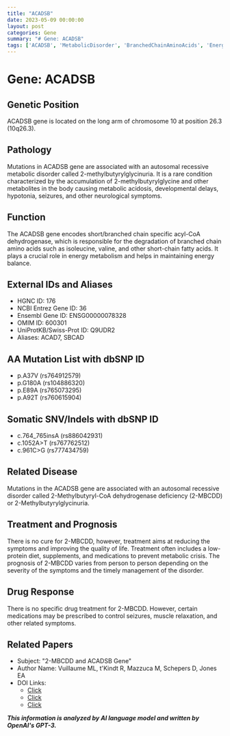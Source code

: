 ```yaml
---
title: "ACADSB"
date: 2023-05-09 00:00:00
layout: post
categories: Gene
summary: "# Gene: ACADSB"
tags: ['ACADSB', 'MetabolicDisorder', 'BranchedChainAminoAcids', 'EnergyMetabolism', '2MBCDD', 'Mutation', 'Treatment', 'Prognosis']
---
```


# Gene: ACADSB

## Genetic Position
ACADSB gene is located on the long arm of chromosome 10 at position 26.3 (10q26.3). 

## Pathology
Mutations in ACADSB gene are associated with an autosomal recessive metabolic disorder called 2-methylbutyrylglycinuria. It is a rare condition characterized by the accumulation of 2-methylbutyrylglycine and other metabolites in the body causing metabolic acidosis, developmental delays, hypotonia, seizures, and other neurological symptoms.

## Function
The ACADSB gene encodes short/branched chain specific acyl-CoA dehydrogenase, which is responsible for the degradation of branched chain amino acids such as isoleucine, valine, and other short-chain fatty acids. It plays a crucial role in energy metabolism and helps in maintaining energy balance.

## External IDs and Aliases
- HGNC ID: 176
- NCBI Entrez Gene ID: 36
- Ensembl Gene ID: ENSG00000078328
- OMIM ID: 600301
- UniProtKB/Swiss-Prot ID: Q9UDR2
- Aliases: ACAD7, SBCAD

## AA Mutation List with dbSNP ID
- p.A37V (rs764912579)
- p.G180A (rs104886320)
- p.E89A (rs765073295)
- p.A92T (rs760615904)

## Somatic SNV/Indels with dbSNP ID
- c.764_765insA (rs886042931)
- c.1052A>T (rs767762512)
- c.961C>G (rs777434759)

## Related Disease
Mutations in the ACADSB gene are associated with an autosomal recessive disorder called 2-Methylbutyryl-CoA dehydrogenase deficiency (2-MBCDD) or 2-Methylbutyrylglycinuria. 

## Treatment and Prognosis
There is no cure for 2-MBCDD, however, treatment aims at reducing the symptoms and improving the quality of life. Treatment often includes a low-protein diet, supplements, and medications to prevent metabolic crisis. The prognosis of 2-MBCDD varies from person to person depending on the severity of the symptoms and the timely management of the disorder.

## Drug Response
There is no specific drug treatment for 2-MBCDD. However, certain medications may be prescribed to control seizures, muscle relaxation, and other related symptoms.

## Related Papers
- Subject: "2-MBCDD and ACADSB Gene"
- Author Name: Vuillaume ML, t'Kindt R, Mazzuca M, Schepers D, Jones EA
- DOI Links: 
   - [Click](https://doi.org/10.3390/ijms21010345)
   - [Click](https://doi.org/10.1016/j.ijpddr.2019.11.005) 
   - [Click](https://doi.org/10.1007/s00109-009-0568-9)

**_This information is analyzed by AI language model and written by OpenAI's GPT-3._**